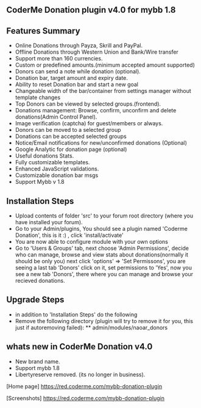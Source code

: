 ## CoderMe Donation plugin v4.0 for mybb 1.8 

## Features Summary
* Online Donations through Payza, Skrill and PayPal.
* Offline Donations through Western Union and Bank/Wire transfer
* Support more than 160 currencies.
* Custom or predefined amounts.(minimum accepted amount supported)
* Donors can send a note while donation (optional).
* Donation bar, target amount and expiry date.
* Ability to reset Donation bar and start a new goal
* Changeable width of the bar/container from settings manager without template changes
* Top Donors can be viewed by selected groups.(frontend).
* Donations management: Browse, confirm, unconfirm and delete donations(Admin Control Panel).
* Image verification (captcha) for guest/members or always.
* Donors can be moved to a selected group
* Donations can be accepted selected groups
* Notice/Email notifications for new/unconfirmed donations (Optional)
* Google Analytic for donation page (optional)
* Useful donations Stats.
* Fully customizable templates.
* Enhanced JavaScript validations.
* Customizable donation bar msgs
* Support Mybb v 1.8

## Installation Steps
* Upload contents of folder 'src' to your forum root directory (where you have installed your forum).
* Go to your Admin/plugins, You should see a plugin named 'Coderme Donation', this is it :) , click 'install/activate'
* You are now able to configure module with your own options
* Go to 'Users & Groups' tab, next choose 'Admin Permissions', decide who can manage, browse and view stats about donations(normally it should be only you) next click 'options' => 'Set Permissons', you are seeing a last tab 'Donors' click on it, set permissions to 'Yes', now you see a new tab 'Donors', there where you can manage and browse your recieved donations.



## Upgrade Steps
* in addition to 'Installation Steps' do the following
* Remove the following directory (plugin will try to remove it for you, this just if autoremoving failed):
** admin/modules/naoar_donors 

## whats new in CoderMe Donation v4.0
* New brand name.
* Support mybb 1.8
* Libertyreserve removed. (its no longer in business).


[Home page]
https://red.coderme.com/mybb-donation-plugin


[Screenshots]
https://red.coderme.com/mybb-donation-plugin


